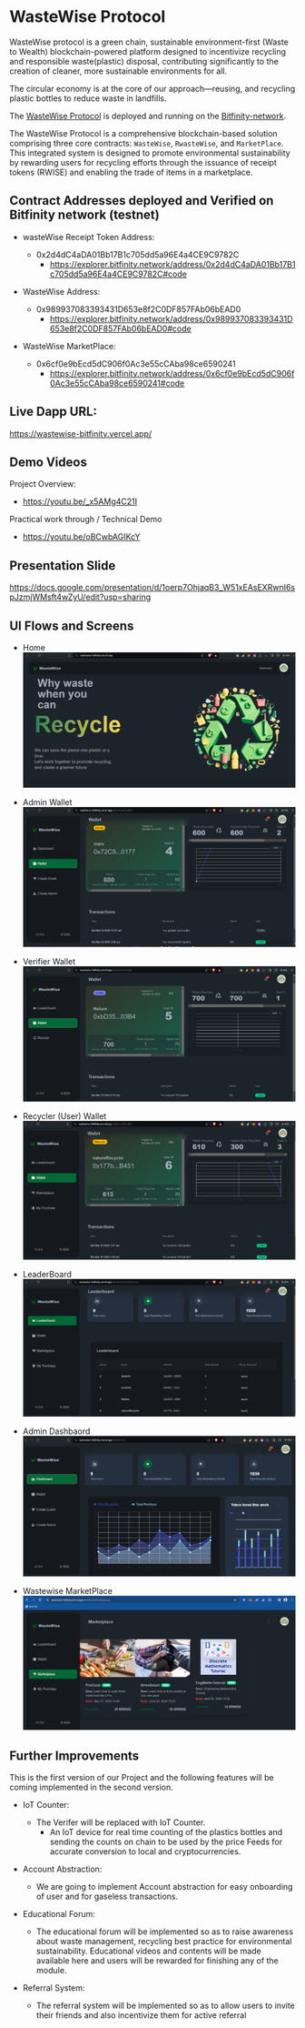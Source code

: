 # WasteWise Protocol 

WasteWise protocol is a green chain, sustainable environment-first (Waste to Wealth) blockchain-powered platform designed to incentivize recycling and responsible waste(plastic) disposal, contributing significantly to the creation of cleaner, more sustainable environments for all.

The circular economy is at the core of our approach—reusing, and recycling plastic bottles to reduce waste in landfills.

The [WasteWise Protocol](https://wastewise-bitfinity.vercel.app/) is deployed and running on the [Bitfinity-network](https://docs.bitfinity.network/). 

The WasteWise Protocol is a comprehensive blockchain-based solution comprising three core contracts: `WasteWise`, `RwasteWise`, and `MarketPlace`. This integrated system is designed to promote environmental sustainability by rewarding users for recycling efforts through the issuance of receipt tokens (RWISE) and enabling the trade of items in a marketplace.

## Contract Addresses deployed and Verified on Bitfinity network (testnet)

- wasteWise Receipt Token Address:

  - 0x2d4dC4aDA01Bb17B1c705dd5a96E4a4CE9C9782C
    - https://explorer.bitfinity.network/address/0x2d4dC4aDA01Bb17B1c705dd5a96E4a4CE9C9782C#code

- WasteWise Address:

  - 0x989937083393431D653e8f2C0DF857FAb06bEAD0
    - https://explorer.bitfinity.network/address/0x989937083393431D653e8f2C0DF857FAb06bEAD0#code

- WasteWise MarketPlace:
  - 0x6cf0e9bEcd5dC906f0Ac3e55cCAba98ce6590241
    - https://explorer.bitfinity.network/address/0x6cf0e9bEcd5dC906f0Ac3e55cCAba98ce6590241#code

## Live Dapp URL:
https://wastewise-bitfinity.vercel.app/


## Demo Videos

Project Overview:
 - https://youtu.be/_x5AMg4C21I

Practical work through / Technical Demo 
  - https://youtu.be/oBCwbAGIKcY

## Presentation Slide
https://docs.google.com/presentation/d/1oerp7OhjaqB3_W51xEAsEXRwnI6spJzmjWMsft4wZyU/edit?usp=sharing


## UI Flows and Screens

  - Home
![01](./images/01.png)


 - Admin Wallet
![05](./images/05.png)

  - Verifier Wallet
![04](./images/04.png)

  - Recycler (User) Wallet
![02](./images/02.png)

  - LeaderBoard
![03](./images/03.png)

  - Admin Dashbaord
![06](./images/06.png)

  - Wastewise MarketPlace
![07](./images/07.png)


## Further Improvements
This is the first version of our Project and the following features will be coming implemented in the second version.
- IoT Counter: 
  - The Verifer will be replaced with IoT Counter.
    - An IoT device for real time counting of the plastics bottles and sending the counts on chain to be used by the price Feeds for accurate conversion to local and cryptocurrencies.

- Account Abstraction: 
  - We are going to implement Account abstraction for easy onboarding of user and for gaseless transactions.

- Educational Forum: 
  - The educational forum will be implemented so as to raise awareness about waste management, recycling best practice for environmental sustainability. Educational videos and contents will be made available here and users will be rewarded for finishing any of the module.

- Referral System: 
  - The referral system will be implemented so as to allow users to invite their friends and also incentivize them for active referral



